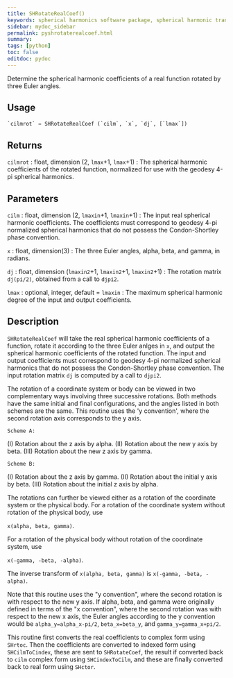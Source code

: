 ```yaml
---
title: SHRotateRealCoef()
keywords: spherical harmonics software package, spherical harmonic transform, legendre functions, multitaper spectral analysis, fortran, Python, gravity, magnetic field
sidebar: mydoc_sidebar
permalink: pyshrotaterealcoef.html
summary:
tags: [python]
toc: false
editdoc: pydoc
---
```


Determine the spherical harmonic coefficients of a real function rotated by three Euler angles.

## Usage

```python
`cilmrot` = SHRotateRealCoef (`cilm`, `x`, `dj`, [`lmax`])
```

## Returns

`cilmrot` : float, dimension (2, `lmax`+1, `lmax`+1)
:   The spherical harmonic coefficients of the rotated function, normalized for use with the geodesy 4-pi spherical harmonics.

## Parameters

`cilm` : float, dimension (2, `lmaxin`+1, `lmaxin`+1)
:   The input real spherical harmonic coefficients. The coefficients must correspond to geodesy 4-pi normalized spherical harmonics that do not possess the Condon-Shortley phase convention.

`x` : float, dimension(3)
:   The three Euler angles, alpha, beta, and gamma, in radians.

`dj` : float, dimension (`lmaxin2`+1, `lmaxin2`+1, `lmaxin2`+1)
:   The rotation matrix `dj(pi/2)`, obtained from a call to `djpi2`.

`lmax` : optional, integer, default = `lmaxin`
:   The maximum spherical harmonic degree of the input and output coefficients.

## Description

`SHRotateRealCoef` will take the real spherical harmonic coefficients of a function, rotate it according to the three Euler anlges in `x`, and output the spherical harmonic coefficients of the rotated function. The input and output coefficients must correspond to geodesy 4-pi normalized spherical harmonics that do not possess the Condon-Shortley phase convention. The input rotation matrix `dj` is computed by a call to `djpi2`.

The rotation of a coordinate system or body can be viewed in two complementary ways involving three successive rotations. Both methods have the same initial and final configurations, and the angles listed in both schemes are the same. This routine uses the 'y convention', where the second rotation axis corresponds to the y axis.

`Scheme A:`

(I) Rotation about the z axis by alpha.
(II) Rotation about the new y axis by beta.
(III) Rotation about the new z axis by gamma.

`Scheme B:`

(I) Rotation about the z axis by gamma.
(II) Rotation about the initial y axis by beta.
(III) Rotation about the initial z axis by alpha.

The rotations can further be viewed either as a rotation of the coordinate system or the physical body. For a rotation of the coordinate system without rotation of the physical body, use

`x(alpha, beta, gamma)`.

For a rotation of the physical body without rotation of the coordinate system, use 

`x(-gamma, -beta, -alpha)`.

The inverse transform of `x(alpha, beta, gamma)` is `x(-gamma, -beta, -alpha)`.

Note that this routine uses the "y convention", where the second rotation is with respect to the new y axis. If alpha, beta, and gamma were originally defined in terms of the "x convention", where the second rotation was with respect to the new x axis, the Euler angles according to the y convention would be `alpha_y=alpha_x-pi/2`, `beta_x=beta_y`, and `gamma_y=gamma_x+pi/2`.

This routine first converts the real coefficients to complex form using `SHrtoc`. Then the coefficients are converted to indexed form using `SHCilmToCindex`, these are sent to `SHRotateCoef`, the result if converted back to `cilm` complex form using `SHCindexToCilm`, and these are finally converted back to real form using `SHctor`.

